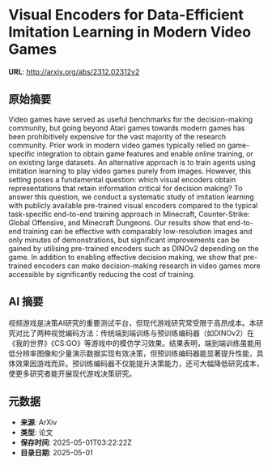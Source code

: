 # Visual Encoders for Data-Efficient Imitation Learning in Modern Video Games

**URL**: http://arxiv.org/abs/2312.02312v2

## 原始摘要

Video games have served as useful benchmarks for the decision-making
community, but going beyond Atari games towards modern games has been
prohibitively expensive for the vast majority of the research community. Prior
work in modern video games typically relied on game-specific integration to
obtain game features and enable online training, or on existing large datasets.
An alternative approach is to train agents using imitation learning to play
video games purely from images. However, this setting poses a fundamental
question: which visual encoders obtain representations that retain information
critical for decision making? To answer this question, we conduct a systematic
study of imitation learning with publicly available pre-trained visual encoders
compared to the typical task-specific end-to-end training approach in
Minecraft, Counter-Strike: Global Offensive, and Minecraft Dungeons. Our
results show that end-to-end training can be effective with comparably
low-resolution images and only minutes of demonstrations, but significant
improvements can be gained by utilising pre-trained encoders such as DINOv2
depending on the game. In addition to enabling effective decision making, we
show that pre-trained encoders can make decision-making research in video games
more accessible by significantly reducing the cost of training.


## AI 摘要

视频游戏是决策AI研究的重要测试平台，但现代游戏研究常受限于高昂成本。本研究对比了两种视觉编码方法：传统端到端训练与预训练编码器（如DINOv2）在《我的世界》《CS:GO》等游戏中的模仿学习效果。结果表明，端到端训练虽能用低分辨率图像和少量演示数据实现有效决策，但预训练编码器能显著提升性能，具体效果因游戏而异。预训练编码器不仅能提升决策能力，还可大幅降低研究成本，使更多研究者能开展现代游戏决策研究。

## 元数据

- **来源**: ArXiv
- **类型**: 论文
- **保存时间**: 2025-05-01T03:22:22Z
- **目录日期**: 2025-05-01
